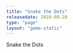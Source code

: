 ```yaml
---
title: "Snake the Dots"
releasedate: 2019-09-20
type: "page"
layout: "game-static"
---
```


Snake the Dots